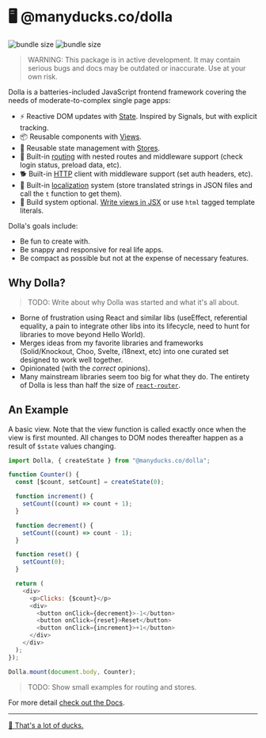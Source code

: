 # 🖥 @manyducks.co/dolla

![bundle size](https://img.shields.io/bundlephobia/min/@manyducks.co/dolla)
![bundle size](https://img.shields.io/bundlephobia/minzip/@manyducks.co/dolla)

> WARNING: This package is in active development. It may contain serious bugs and docs may be outdated or inaccurate. Use at your own risk.

Dolla is a batteries-included JavaScript frontend framework covering the needs of moderate-to-complex single page apps:

- ⚡ Reactive DOM updates with [State](./docs/state.md). Inspired by Signals, but with explicit tracking.
- 📦 Reusable components with [Views](./docs/views.md).
- 💾 Reusable state management with [Stores](./docs/stores.md).
- 🔀 Built-in [routing](./docs/router.md) with nested routes and middleware support (check login status, preload data, etc).
- 🐕 Built-in [HTTP](./docs/http.md) client with middleware support (set auth headers, etc).
- 📍 Built-in [localization](./docs/i18n.md) system (store translated strings in JSON files and call the `t` function to get them).
- 🍳 Build system optional. [Write views in JSX](./docs/setup.md) or use `html` tagged template literals.

Dolla's goals include:

- Be fun to create with.
- Be snappy and responsive for real life apps.
- Be compact as possible but not at the expense of necessary features.

## Why Dolla?

> TODO: Write about why Dolla was started and what it's all about.

- Borne of frustration using React and similar libs (useEffect, referential equality, a pain to integrate other libs into its lifecycle, need to hunt for libraries to move beyond Hello World).
- Merges ideas from my favorite libraries and frameworks (Solid/Knockout, Choo, Svelte, i18next, etc) into one curated set designed to work well together.
- Opinionated (with the _correct_ opinions).
- Many mainstream libraries seem too big for what they do. The entirety of Dolla is less than half the size of [`react-router`](https://bundlephobia.com/package/react-router@7.1.5).

## An Example

A basic view. Note that the view function is called exactly once when the view is first mounted. All changes to DOM nodes thereafter happen as a result of `$state` values changing.

```js
import Dolla, { createState } from "@manyducks.co/dolla";

function Counter() {
  const [$count, setCount] = createState(0);

  function increment() {
    setCount((count) => count + 1);
  }

  function decrement() {
    setCount((count) => count - 1);
  }

  function reset() {
    setCount(0);
  }

  return (
    <div>
      <p>Clicks: {$count}</p>
      <div>
        <button onClick={decrement}>-1</button>
        <button onClick={reset}>Reset</button>
        <button onClick={increment}>+1</button>
      </div>
    </div>
  );
});

Dolla.mount(document.body, Counter);
```

> TODO: Show small examples for routing and stores.

For more detail [check out the Docs](./docs/index.md).

---

[🦆 That's a lot of ducks.](https://www.manyducks.co)
